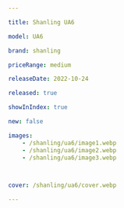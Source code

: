 ```yaml
---

title: Shanling UA6

model: UA6

brand: shanling

priceRange: medium

releaseDate: 2022-10-24

released: true

showInIndex: true

new: false

images: 
    - /shanling/ua6/image1.webp
    - /shanling/ua6/image2.webp
    - /shanling/ua6/image3.webp



cover: /shanling/ua6/cover.webp

---
```

